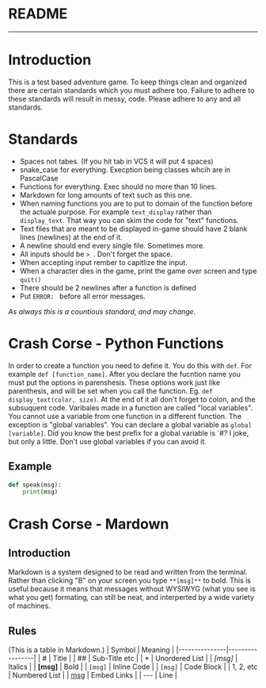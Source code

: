 # README
---
# Introduction
This is a test based adventure game. To keep things clean and
organized there are certain standards which you must adhere too.
Failure to adhere to these standards will result in messy, code.
Please adhere to any and all standards.

# Standards
* Spaces not tabes. (If you hit tab in VCS it will put 4 spaces)
* snake_case for everything. Execption being classes whcih are in 
PascalCase
* Functions for everything. Exec should no more than 10 lines.
* Markdown for long amounts of text such as this one.
* When naming functions you are to put to domain of the function
before the actuale purpose. For example `text_display` rather than
`display_text`. That way you can skim the code for "text" functions.
* Text files that are meant to be displayed in-game should have 2
blank lines (newlines) at the end of it.
* A newline should end every single file. Sometimes more.
* All inputs should be `> `. Don't forget the space.
* When accepting input rember to capitlize the input.
* When a character dies in the game, print the game over screen
and type `quit()`
* There should be 2 newlines after a function is defined
* Put `ERROR: ` before all error messages.

*As always this is a countious standard, and may change.*

# Crash Corse - Python Functions
In order to create a function you need to define it. You do this 
with `def`. For example `def [function_name]`. After you declare
the fucntion name you must put the options in parenshesis. These 
options work just like parenthesis, and will be set when you call
the function. Eg. `def display_text(color, size)`. At the end of
it all don't forget to colon, and the subsuquent code. Varibales
made in a function are called "local variables". You cannot use
a variable from one function in a different function. The exception
is "global variables". You can declare a global variable as `global
[variable]`. Did you know the best prefix for a global variable
is `#? I joke, but only a little. Don't use global variables if you
can avoid it.

## Example
```python
def speak(msg):
    print(msg)
```

# Crash Corse - Mardown
## Introduction
Markdown is a system designed to be read and written from the
terminal. Rather than clicking "B" on your screen you type
`**[msg]**` to bold. This is useful because it means that messages
without WYSIWYG (what you see is what you get) formating, can 
still be neat, and interperted by a wide variety of machines.

## Rules
(This is a table in Markdown.)
| Symbol        | Meaning         |
|---------------|-----------------|
| #             | Title           |
| ##            | Sub-Title etc   |
| *             | Unordered List  |
| *[msg]*       | Italics         |
| **[msg]**     | Bold            |
| `[msg]`       | Inline Code     |
| ```[msg]```   | Code Block      |
| 1, 2, etc     | Numbered List   |
| [msg]([link]) | Embed Links     |
| ---           | Line            |
